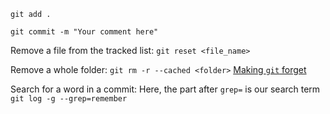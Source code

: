 `git add .`

`git commit -m "Your comment here"`

Remove a file from the tracked list:
`git reset <file_name>`  

Remove a whole folder:
`git rm -r --cached <folder>` [Making `git` forget](https://stackoverflow.com/questions/1274057/how-do-i-make-git-forget-about-a-file-that-was-tracked-but-is-now-in-gitignore)

Search for a word in a commit:
Here, the part after `grep=` is our search term
`git log -g --grep=remember`